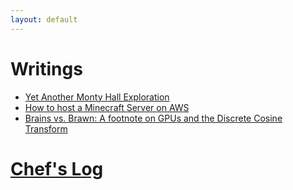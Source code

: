 ```yaml
---
layout: default
---
```

# Writings
- [Yet Another Monty Hall Exploration](./writing_dir/YAMHE.html)
- [How to host a Minecraft Server on AWS](./writing_dir/minecraft_aws_server.html)
- [Brains vs. Brawn: A footnote on GPUs and the Discrete Cosine Transform](./writing_dir/brains_vs_brawn.html)

# [Chef's Log](./writing_dir/chefs_log_overview.html)
